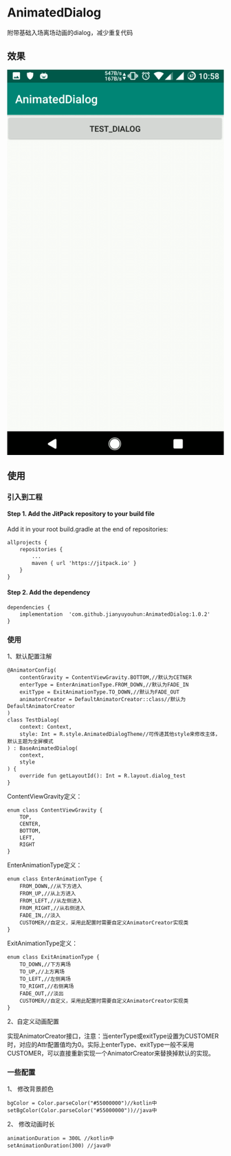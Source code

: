 # AnimatedDialog

附带基础入场离场动画的dialog，减少重复代码

## 效果 ##

<img src="GIF.gif"/>

## 使用 ##

### 引入到工程 ###

#### Step 1. Add the JitPack repository to your build file

Add it in your root build.gradle at the end of repositories:

	allprojects {
		repositories {
			...
			maven { url 'https://jitpack.io' }
		}
	}

#### Step 2. Add the dependency ####

	dependencies {
    	implementation  'com.github.jianyuyouhun:AnimatedDialog:1.0.2'
	}

### 使用 ###

1、默认配置注解 

	@AnimatorConfig(
	    contentGravity = ContentViewGravity.BOTTOM,//默认为CETNER
	    enterType = EnterAnimationType.FROM_DOWN,//默认为FADE_IN
	    exitType = ExitAnimationType.TO_DOWN,//默认为FADE_OUT
		animatorCreator = DefaultAnimatorCreator::class//默认为DefaultAnimatorCreator
	)
	class TestDialog(
	    context: Context,
	    style: Int = R.style.AnimatedDialogTheme//可传递其他style来修改主体，默认主题为全屏模式
	) : BaseAnimatedDialog(
	    context,
	    style
	) {
	    override fun getLayoutId(): Int = R.layout.dialog_test
	}

ContentViewGravity定义：
	
	
    enum class ContentViewGravity {
        TOP,
        CENTER,
        BOTTOM,
        LEFT,
        RIGHT
    }

EnterAnimationType定义：

    enum class EnterAnimationType {
        FROM_DOWN,//从下方进入
        FROM_UP,//从上方进入
        FROM_LEFT,//从左侧进入
        FROM_RIGHT,//从右侧进入
        FADE_IN,//淡入
        CUSTOMER//自定义，采用此配置时需要自定义AnimatorCreator实现类
    }

ExitAnimationType定义：

    enum class ExitAnimationType {
        TO_DOWN,//下方离场
        TO_UP,//上方离场
        TO_LEFT,//左侧离场
        TO_RIGHT,//右侧离场
        FADE_OUT,//淡出
        CUSTOMER//自定义，采用此配置时需要自定义AnimatorCreator实现类
    }

2、自定义动画配置

实现AnimatorCreator接口，注意：当enterType或exitType设置为CUSTOMER时，对应的Attr配置值均为0。实际上enterType、exitType一般不采用CUSTOMER，可以直接重新实现一个AnimatorCreator来替换掉默认的实现。

### 一些配置 ###

1、 修改背景颜色

	bgColor = Color.parseColor("#55000000")//kotlin中
	setBgColor(Color.parseColor("#55000000"))//java中

2、 修改动画时长

	animationDuration = 300L //kotlin中
	setAnimationDuration(300) //java中
